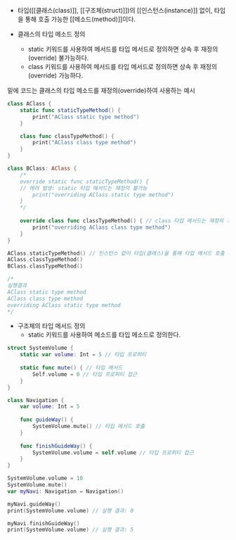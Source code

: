 - 타입([[클래스(class)]], [[구조체(struct)]])의 [[인스턴스(instance)]] 없이, 타입을 통해 호출 가능한 [[메소드(method)]]이다.

- 클래스의 타입 메소드 정의
	- static 키워드를 사용하여 메서드를 타입 메서드로 정의하면 상속 후 재정의(override) 불가능하다.
	- class 키워드를 사용하여 메서드를 타입 메서드로 정의하면 상속 후 재정의(override) 가능하다.

밑에 코드는 클래스의 타입 메소드를 재정의(override)하여 사용하는 예시
```swift
class AClass {
	static func staticTypeMethod() {
		print("AClass static type method")
	}

	class func classTypeMethod() {
		print("AClass class type method")
	}
}

class BClass: AClass {
	/*
	override static func staticTypeMethod() { 
	// 에러 발생: static 타입 메서드는 재정의 불가능
		print("overriding AClass static type method")
	}
	*/
	
	override class func classTypeMethod() { // class 타입 메서드는 재정의 가능
		print("overriding AClass class type method")
	}
}

AClass.staticTypeMethod() // 인스턴스 없이 타입(클래스)을 통해 타입 메서드 호출 가능
AClass.classTypeMethod()
BClass.classTypeMethod()

/* 
실행결과
AClass static type method
AClass class type method
overriding AClass static type method 
*/
```

- 구조체의 타입 메서드 정의
	- static 키워드를 사용하여 메소드를 타입 메소드로 정의한다.
```swift
struct SystemVolume {
	static var volume: Int = 5 // 타입 프로퍼티
	
	static func mute() { // 타입 메서드
		Self.volume = 0 // 타입 프로퍼티 접근
	}
}

class Navigation {
	var volume: Int = 5
	
	func guideWay() {
		SystemVolume.mute() // 타입 메서드 호출
	}
	
	func finishGuideWay() {
		SystemVolume.volume = self.volume // 타입 프로퍼티 접근
	}
}

SystemVolume.volume = 10
SystemVolume.mute()
var myNavi: Navigation = Navigation()

myNavi.guideWay()
print(SystemVolume.volume) // 실행 결과: 0

myNavi.finishGuideWay()
print(SystemVolume.volume) // 실행 결과: 5
```